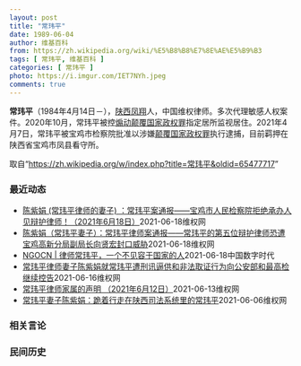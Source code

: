 ```yaml
---
layout: post
title: "常玮平"
date: 1989-06-04
author: 维基百科
from: https://zh.wikipedia.org/wiki/%E5%B8%B8%E7%8E%AE%E5%B9%B3
tags: [ 常玮平, 维基百科 ]
categories: [ 常玮平 ]
photo: https://i.imgur.com/IET7NYh.jpeg
comments: true
---
```

<div class="mw-parser-output">
<p><b>常玮平</b>（1984年4月14日<span class="useeditintro" title="Template:BLP editintro">－</span>），<a href="/wiki/%E9%99%95%E8%A5%BF" class="mw-redirect" title="陕西">陕西</a><a href="/wiki/%E5%87%A4%E7%BF%94" class="mw-redirect" title="凤翔">凤翔</a>人，中国维权律师。多次代理敏感人权案件。2020年10月，常玮平被控<a href="/wiki/%E7%85%BD%E5%8A%A8%E9%A2%A0%E8%A6%86%E5%9B%BD%E5%AE%B6%E6%94%BF%E6%9D%83%E7%BD%AA" title="煽动颠覆国家政权罪">煽动颠覆国家政权罪</a>指定居所监视居住。2021年4月7日，常玮平被宝鸡市检察院批准以涉嫌<a href="/wiki/%E9%A2%A0%E8%A6%86%E5%9B%BD%E5%AE%B6%E6%94%BF%E6%9D%83%E7%BD%AA" title="颠覆国家政权罪">颠覆国家政权罪</a>执行逮捕，目前羁押在陕西省宝鸡市凤县看守所。
</p>
</div><noscript><img src="//zh.wikipedia.org/wiki/Special:CentralAutoLogin/start?type=1x1" alt="" title="" width="1" height="1" style="border: none; position: absolute;"></noscript>
<div class="printfooter">取自“<a dir="ltr" href="https://zh.wikipedia.org/w/index.php?title=常玮平&amp;oldid=65477717">https://zh.wikipedia.org/w/index.php?title=常玮平&amp;oldid=65477717</a>”</div><div id="recent-news"><h3>最近动态</h3><ul><li><a href="https://nodebe4.github.io/waimei/2021-06-18/%E9%99%88%E7%B4%AB%E5%A8%9F-(%E5%B8%B8%E7%8E%AE%E5%B9%B3%E5%BE%8B%E5%B8%88%E7%9A%84%E5%A6%BB%E5%AD%90)-%E5%B8%B8%E7%8E%AE%E5%B9%B3%E6%A1%88%E9%80%9A%E6%8A%A5-%E5%AE%9D%E9%B8%A1%E5%B8%82%E4%BA%BA%E6%B0%91%E6%A3%80%E5%AF%9F%E9%99%A2%E6%8B%92%E7%BB%9D%E6%89%BF%E5%8A%9E%E4%BA%BA%E8%A7%81%E8%BE%A9%E6%8A%A4%E5%BE%8B%E5%B8%88-2021%E5%B9%B46" title="陈紫娟 (常玮平律师的妻子) ：常玮平案通报——宝鸡市人民检察院拒绝承办人见辩护律师！（2021年6月18日）—— 每次去宝鸡市人民检察院，都是材料一收，就再也没有下文了。陕西省纪委将我的控告信...">陈紫娟 (常玮平律师的妻子) ：常玮平案通报——宝鸡市人民检察院拒绝承办人见辩护律师！（2021年6月18日）</a><time>2021-06-18</time><a class="tag">维权网</a></li>
<li><a href="https://nodebe4.github.io/waimei/2021-06-18/%E9%99%88%E7%B4%AB%E5%A8%9F-%E5%B8%B8%E7%8E%AE%E5%B9%B3%E5%A6%BB%E5%AD%90-%E5%B8%B8%E7%8E%AE%E5%B9%B3%E5%BE%8B%E5%B8%88%E6%A1%88%E9%80%9A%E6%8A%A5-%E5%B8%B8%E7%8E%AE%E5%B9%B3%E7%9A%84%E7%AC%AC%E4%BA%94%E4%BD%8D%E8%BE%A9%E6%8A%A4%E5%BE%8B%E5%B8%88%E6%81%90%E9%81%AD%E5%AE%9D%E9%B8%A1%E9%AB%98%E6%96%B0%E5%88%86%E5%B1%80%E5%89%AF%E5%B1%80%E9%95%BF%E5%90%91%E8%B4%A4%E5%AE%8F%E5%B0%81%E5%8F%A3%E5%A8%81%E8%83%81" title="陈紫娟（常玮平妻子）：常玮平律师案通报——常玮平的第五位辩护律师恐遭宝鸡高新分局副局长向贤宏封口威胁—— 昨日（6月16日），常玮平的代理律师前往宝鸡与向局长见面。向局长依然不愿意交流案情，并当...">陈紫娟（常玮平妻子）：常玮平律师案通报——常玮平的第五位辩护律师恐遭宝鸡高新分局副局长向贤宏封口威胁</a><time>2021-06-18</time><a class="tag">维权网</a></li>
<li><a href="https://nodebe4.github.io/waimei/2021-06-18/NGOCN-%E5%BE%8B%E5%B8%88%E5%B8%B8%E7%8E%AE%E5%B9%B3-%E4%B8%80%E4%B8%AA%E4%B8%8D%E8%A7%81%E5%AE%B9%E4%BA%8E%E5%9B%BD%E5%AE%B6%E7%9A%84%E4%BA%BA" title="NGOCN | 律师常玮平，一个不见容于国家的人—— 作者：夜火 编者按：本文由端传媒与NGOCN声音计划联合出品，6月8日首发于端传媒，6月18日 NGOCN 发表可付费阅读的全文版本。 21...">NGOCN | 律师常玮平，一个不见容于国家的人</a><time>2021-06-18</time><a class="tag">中国数字时代</a></li>
<li><a href="https://nodebe4.github.io/waimei/2021-06-16/%E5%B8%B8%E7%8E%AE%E5%B9%B3%E5%BE%8B%E5%B8%88%E5%A6%BB%E5%AD%90%E9%99%88%E7%B4%AB%E5%A8%9F%E5%B0%B1%E5%B8%B8%E7%8E%AE%E5%B9%B3%E9%81%AD%E5%88%91%E8%AE%AF%E9%80%BC%E4%BE%9B%E5%92%8C%E9%9D%9E%E6%B3%95%E5%8F%96%E8%AF%81%E8%A1%8C%E4%B8%BA%E5%90%91%E5%85%AC%E5%AE%89%E9%83%A8%E5%92%8C%E6%9C%80%E9%AB%98%E6%A3%80%E7%BB%A7%E7%BB%AD%E6%8E%A7%E5%91%8A" title="常玮平律师妻子陈紫娟就常玮平遭刑讯逼供和非法取证行为向公安部和最高检继续控告—— （维权网信息中心报道）2021年6月16日，本网获悉：常玮平律师妻子陈紫娟就常玮平遭刑讯逼供和非法取证行为向公安...">常玮平律师妻子陈紫娟就常玮平遭刑讯逼供和非法取证行为向公安部和最高检继续控告</a><time>2021-06-16</time><a class="tag">维权网</a></li>
<li><a href="https://nodebe4.github.io/waimei/2021-06-13/%E5%B8%B8%E7%8E%AE%E5%B9%B3%E5%BE%8B%E5%B8%88%E5%AE%B6%E5%B1%9E%E7%9A%84%E5%A3%B0%E6%98%8E-2021%E5%B9%B46%E6%9C%8812%E6%97%A5" title="常玮平律师家属的声明 （2021年6月12日）—— 抄送部门：宝鸡市公安局，宝鸡市检察院 声明人： 1. 常拴明，常玮平的父亲 2. 解秋霞，常玮平的母亲 3. 陈紫娟，常玮平的妻子，孩子的母亲...">常玮平律师家属的声明 （2021年6月12日）</a><time>2021-06-13</time><a class="tag">维权网</a></li>
<li><a href="https://nodebe4.github.io/waimei/2021-06-06/%E5%B8%B8%E7%8E%AE%E5%B9%B3%E5%A6%BB%E5%AD%90%E9%99%88%E7%B4%AB%E5%A8%9F-%E8%B7%AA%E7%9D%80%E8%A1%8C%E8%B5%B0%E5%9C%A8%E9%99%95%E8%A5%BF%E5%8F%B8%E6%B3%95%E7%B3%BB%E7%BB%9F%E9%87%8C%E7%9A%84%E5%B8%B8%E7%8E%AE%E5%B9%B3" title="常玮平妻子陈紫娟：跪着行走在陕西司法系统里的常玮平—— ——在还有自由的时候，他说的最多的一句话是：要像保胎一样保住律师证！&nbsp; &nbsp; 常玮平之前所在陕西立刚律师事务所在2018年注销时欠他三万块律...">常玮平妻子陈紫娟：跪着行走在陕西司法系统里的常玮平</a><time>2021-06-06</time><a class="tag">维权网</a></li>
</ul></div><div id="open-opinion"><h3>相关言论</h3><ul></ul></div><div id="mjls-record"><h3>民间历史</h3><ul></ul></div>